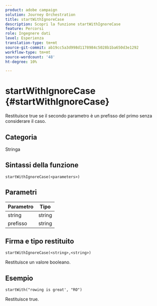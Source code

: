 ```yaml
---
product: adobe campaign
solution: Journey Orchestration
title: startWithIgnoreCase
description: Scopri la funzione startWithIgnoreCase
feature: Percorsi
role: Ingegnere dati
level: Esperienza
translation-type: tm+mt
source-git-commit: ab19cc5a3d998d1178984c5028b1ba650d3e1292
workflow-type: tm+mt
source-wordcount: '48'
ht-degree: 10%

---
```



# startWithIgnoreCase {#startWithIgnoreCase}

Restituisce true se il secondo parametro è un prefisso del primo senza considerare il caso.

## Categoria

Stringa

## Sintassi della funzione

`startWithIgnoreCase(<parameters>)`

## Parametri

| Parametro | Tipo |
|-------------|--------|
| string | string |
| prefisso | string |

## Firma e tipo restituito

`startWithIgnoreCase(<string>,<string>)`

Restituisce un valore booleano.

## Esempio

`startWith("rowing is great', "RO")`

Restituisce true.
